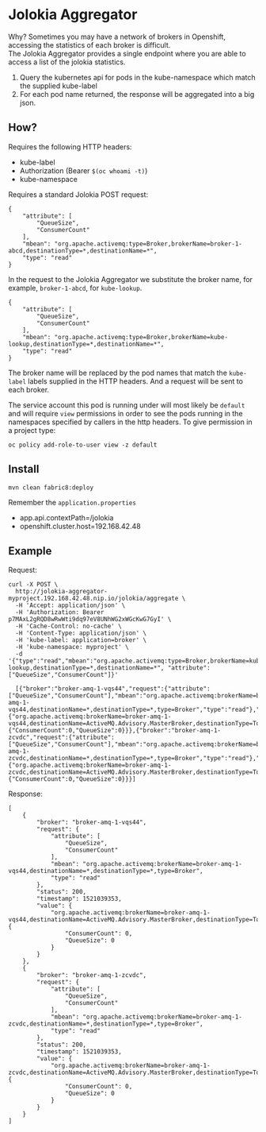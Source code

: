 # Jolokia Aggregator

Why?  Sometimes you may have a network of brokers in Openshift, accessing the statistics of each broker is difficult.  
The Jolokia Aggregator provides a single endpoint where you are able to access a list of the jolokia statistics.

1.  Query the kubernetes api for pods in the kube-namespace which match the supplied kube-label
2.  For each pod name returned, the response will be aggregated into a big json.

## How?

Requires the following HTTP headers:

- kube-label
- Authorization (Bearer `$(oc whoami -t)`)
- kube-namespace

Requires a standard Jolokia POST request:

```
{
    "attribute": [
        "QueueSize",
        "ConsumerCount"
    ],
    "mbean": "org.apache.activemq:type=Broker,brokerName=broker-1-abcd,destinationType=*,destinationName=*",
    "type": "read"
}
```

In the request to the Jolokia Aggregator we substitute the broker name, for example, `broker-1-abcd`, for `kube-lookup`.

```
{
    "attribute": [
        "QueueSize",
        "ConsumerCount"
    ],
    "mbean": "org.apache.activemq:type=Broker,brokerName=kube-lookup,destinationType=*,destinationName=*",
    "type": "read"
}
```
The broker name will be replaced by the pod names that match the `kube-label` labels supplied in the HTTP headers.
And a request will be sent to each broker.
 
The service account this pod is running under will most likely be `default` and will require `view` permissions in order
to see the pods running in the namespaces specified by callers in the http headers. To give permission in a project type:

`oc policy add-role-to-user view -z default`

## Install

`mvn clean fabric8:deploy`

Remember the `application.properties`

- app.api.contextPath=/jolokia
- openshift.cluster.host=192.168.42.48

## Example


Request:
```
curl -X POST \
  http://jolokia-aggregator-myproject.192.168.42.48.nip.io/jolokia/aggregate \
  -H 'Accept: application/json' \
  -H 'Authorization: Bearer p7MAxL2gRQD8wRwWti9dq97eV8UNhWG2xWGcKwG7GyI' \
  -H 'Cache-Control: no-cache' \
  -H 'Content-Type: application/json' \
  -H 'kube-label: application=broker' \
  -H 'kube-namespace: myproject' \
  -d '{"type":"read","mbean":"org.apache.activemq:type=Broker,brokerName=kube-lookup,destinationType=*,destinationName=*", "attribute": ["QueueSize","ConsumerCount"]}'
  
  [{"broker":"broker-amq-1-vqs44","request":{"attribute":["QueueSize","ConsumerCount"],"mbean":"org.apache.activemq:brokerName=broker-amq-1-vqs44,destinationName=*,destinationType=*,type=Broker","type":"read"},"status":200,"timestamp":1521039353,"value":{"org.apache.activemq:brokerName=broker-amq-1-vqs44,destinationName=ActiveMQ.Advisory.MasterBroker,destinationType=Topic,type=Broker":{"ConsumerCount":0,"QueueSize":0}}},{"broker":"broker-amq-1-zcvdc","request":{"attribute":["QueueSize","ConsumerCount"],"mbean":"org.apache.activemq:brokerName=broker-amq-1-zcvdc,destinationName=*,destinationType=*,type=Broker","type":"read"},"status":200,"timestamp":1521039353,"value":{"org.apache.activemq:brokerName=broker-amq-1-zcvdc,destinationName=ActiveMQ.Advisory.MasterBroker,destinationType=Topic,type=Broker":{"ConsumerCount":0,"QueueSize":0}}}]
```

Response:
```$json
[
    {
        "broker": "broker-amq-1-vqs44",
        "request": {
            "attribute": [
                "QueueSize",
                "ConsumerCount"
            ],
            "mbean": "org.apache.activemq:brokerName=broker-amq-1-vqs44,destinationName=*,destinationType=*,type=Broker",
            "type": "read"
        },
        "status": 200,
        "timestamp": 1521039353,
        "value": {
            "org.apache.activemq:brokerName=broker-amq-1-vqs44,destinationName=ActiveMQ.Advisory.MasterBroker,destinationType=Topic,type=Broker": {
                "ConsumerCount": 0,
                "QueueSize": 0
            }
        }
    },
    {
        "broker": "broker-amq-1-zcvdc",
        "request": {
            "attribute": [
                "QueueSize",
                "ConsumerCount"
            ],
            "mbean": "org.apache.activemq:brokerName=broker-amq-1-zcvdc,destinationName=*,destinationType=*,type=Broker",
            "type": "read"
        },
        "status": 200,
        "timestamp": 1521039353,
        "value": {
            "org.apache.activemq:brokerName=broker-amq-1-zcvdc,destinationName=ActiveMQ.Advisory.MasterBroker,destinationType=Topic,type=Broker": {
                "ConsumerCount": 0,
                "QueueSize": 0
            }
        }
    }
]
```
